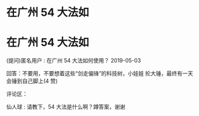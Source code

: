 # 在广州 54 大法如

# 在广州 54 大法如

(提问)匿名用户 : 在广州 54 大法如何使用？ 2019-05-03

回答：不要用，不要想着这些“剑走偏锋”的科技树，小娃娃 抡大锤，最终有一天会锤到自己脚上(4 赞)

评论区：

仙人球 : 请教下，54 大法是什么啊？蹲答案，谢谢